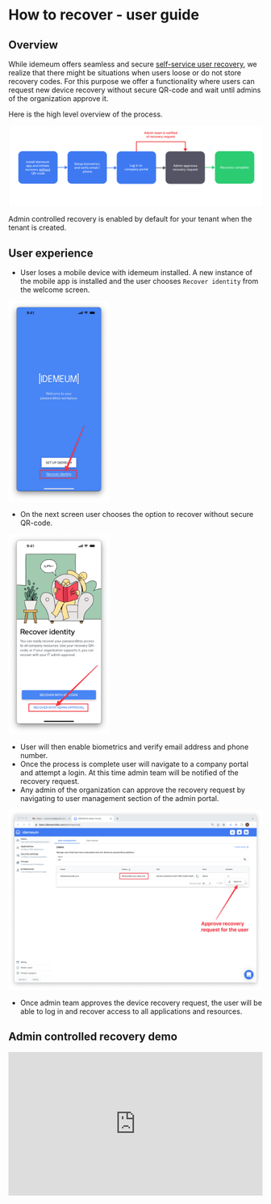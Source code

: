 # How to recover - user guide

## Overview


While idemeum offers seamless and secure [self-service user recovery](./self-service-user-recovery.html), we realize that there might be situations when users loose or do not store recovery codes. For this purpose we offer a functionality where users can request new device recovery without secure QR-code and wait until admins of the organization approve it.

Here is the high level overview of the process.

![Admin recovery process](./images/admin-recovery-diagram.png)

Admin controlled recovery is enabled by default for your tenant when the tenant is created.


## User experience

* User loses a mobile device with idemeum installed. A new instance of the mobile app is installed and the user chooses `Recover identity` from the welcome screen.

<img src="./images/recover-identity.png" width="200px">

* On the next screen user chooses the option to recover without secure QR-code.

<img src="./images/recover-with-approval.png" width="200px">

* User will then enable biometrics and verify email address and phone number.
* Once the process is complete user will navigate to a company portal and attempt a login. At this time admin team will be notified of the recovery request.
* Any admin of the organization can approve the recovery request by navigating to user management section of the admin portal.

<img src="./images/approve-recovery-request.png">

* Once admin team approves the device recovery request, the user will be able to log in and recover access to all applications and resources.

## Admin controlled recovery demo

<div style="position: relative; padding-bottom: 56.25%; height: 0;"><iframe src="https://www.loom.com/embed/aaeb8bf62c404b7e87f68254644184d8" frameborder="0" webkitallowfullscreen mozallowfullscreen allowfullscreen style="position: absolute; top: 0; left: 0; width: 100%; height: 100%;"></iframe></div>
